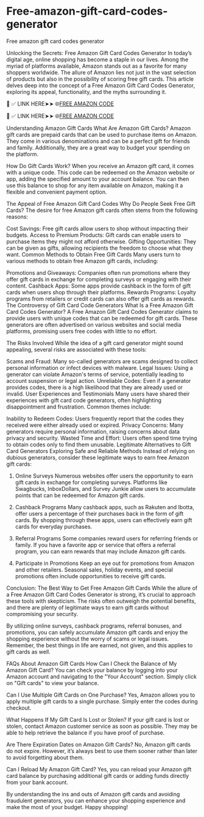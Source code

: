 # Free-amazon-gift-card-codes-generator
Free amazon gift card codes generator

Unlocking the Secrets: Free Amazon Gift Card Codes Generator
In today’s digital age, online shopping has become a staple in our lives. Among the myriad of platforms available, Amazon stands out as a favorite for many shoppers worldwide. The allure of Amazon lies not just in the vast selection of products but also in the possibility of scoring free gift cards. This article delves deep into the concept of a Free Amazon Gift Card Codes Generator, exploring its appeal, functionality, and the myths surrounding it.


📌 ✅ LINK HERE➤➤ 🌐[FREE AMAZON CODE](https://tinyurl.com/5fcf7xtz)

📌 ✅ LINK HERE➤➤ 🌐[FREE AMAZON CODE](https://tinyurl.com/5fcf7xtz)


Understanding Amazon Gift Cards
What Are Amazon Gift Cards?
Amazon gift cards are prepaid cards that can be used to purchase items on Amazon. They come in various denominations and can be a perfect gift for friends and family. Additionally, they are a great way to budget your spending on the platform.

How Do Gift Cards Work?
When you receive an Amazon gift card, it comes with a unique code. This code can be redeemed on the Amazon website or app, adding the specified amount to your account balance. You can then use this balance to shop for any item available on Amazon, making it a flexible and convenient payment option.

The Appeal of Free Amazon Gift Card Codes
Why Do People Seek Free Gift Cards?
The desire for free Amazon gift cards often stems from the following reasons:

Cost Savings: Free gift cards allow users to shop without impacting their budgets.
Access to Premium Products: Gift cards can enable users to purchase items they might not afford otherwise.
Gifting Opportunities: They can be given as gifts, allowing recipients the freedom to choose what they want.
Common Methods to Obtain Free Gift Cards
Many users turn to various methods to obtain free Amazon gift cards, including:

Promotions and Giveaways: Companies often run promotions where they offer gift cards in exchange for completing surveys or engaging with their content.
Cashback Apps: Some apps provide cashback in the form of gift cards when users shop through their platforms.
Rewards Programs: Loyalty programs from retailers or credit cards can also offer gift cards as rewards.
The Controversy of Gift Card Code Generators
What Is a Free Amazon Gift Card Codes Generator?
A Free Amazon Gift Card Codes Generator claims to provide users with unique codes that can be redeemed for gift cards. These generators are often advertised on various websites and social media platforms, promising users free codes with little to no effort.

The Risks Involved
While the idea of a gift card generator might sound appealing, several risks are associated with these tools:

Scams and Fraud: Many so-called generators are scams designed to collect personal information or infect devices with malware.
Legal Issues: Using a generator can violate Amazon's terms of service, potentially leading to account suspension or legal action.
Unreliable Codes: Even if a generator provides codes, there is a high likelihood that they are already used or invalid.
User Experiences and Testimonials
Many users have shared their experiences with gift card code generators, often highlighting disappointment and frustration. Common themes include:

Inability to Redeem Codes: Users frequently report that the codes they received were either already used or expired.
Privacy Concerns: Many generators require personal information, raising concerns about data privacy and security.
Wasted Time and Effort: Users often spend time trying to obtain codes only to find them unusable.
Legitimate Alternatives to Gift Card Generators
Exploring Safe and Reliable Methods
Instead of relying on dubious generators, consider these legitimate ways to earn free Amazon gift cards:

1. Online Surveys
Numerous websites offer users the opportunity to earn gift cards in exchange for completing surveys. Platforms like Swagbucks, InboxDollars, and Survey Junkie allow users to accumulate points that can be redeemed for Amazon gift cards.

2. Cashback Programs
Many cashback apps, such as Rakuten and Ibotta, offer users a percentage of their purchases back in the form of gift cards. By shopping through these apps, users can effectively earn gift cards for everyday purchases.

3. Referral Programs
Some companies reward users for referring friends or family. If you have a favorite app or service that offers a referral program, you can earn rewards that may include Amazon gift cards.

4. Participate in Promotions
Keep an eye out for promotions from Amazon and other retailers. Seasonal sales, holiday events, and special promotions often include opportunities to receive gift cards.

Conclusion: The Best Way to Get Free Amazon Gift Cards
While the allure of a Free Amazon Gift Card Codes Generator is strong, it’s crucial to approach these tools with skepticism. The risks often outweigh the potential benefits, and there are plenty of legitimate ways to earn gift cards without compromising your security.

By utilizing online surveys, cashback programs, referral bonuses, and promotions, you can safely accumulate Amazon gift cards and enjoy the shopping experience without the worry of scams or legal issues. Remember, the best things in life are earned, not given, and this applies to gift cards as well.

FAQs About Amazon Gift Cards
How Can I Check the Balance of My Amazon Gift Card?
You can check your balance by logging into your Amazon account and navigating to the "Your Account" section. Simply click on "Gift cards" to view your balance.

Can I Use Multiple Gift Cards on One Purchase?
Yes, Amazon allows you to apply multiple gift cards to a single purchase. Simply enter the codes during checkout.

What Happens If My Gift Card Is Lost or Stolen?
If your gift card is lost or stolen, contact Amazon customer service as soon as possible. They may be able to help retrieve the balance if you have proof of purchase.

Are There Expiration Dates on Amazon Gift Cards?
No, Amazon gift cards do not expire. However, it’s always best to use them sooner rather than later to avoid forgetting about them.

Can I Reload My Amazon Gift Card?
Yes, you can reload your Amazon gift card balance by purchasing additional gift cards or adding funds directly from your bank account.

By understanding the ins and outs of Amazon gift cards and avoiding fraudulent generators, you can enhance your shopping experience and make the most of your budget. Happy shopping!
